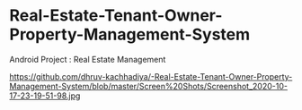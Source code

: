 #  Real-Estate-Tenant-Owner-Property-Management-System
 Android Project : Real Estate Management


https://github.com/dhruv-kachhadiya/-Real-Estate-Tenant-Owner-Property-Management-System/blob/master/Screen%20Shots/Screenshot_2020-10-17-23-19-51-98.jpg
